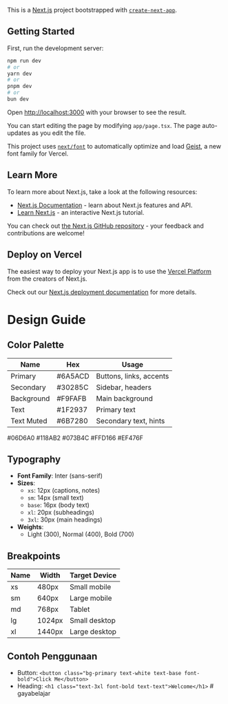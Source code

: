 This is a [Next.js](https://nextjs.org) project bootstrapped with [`create-next-app`](https://nextjs.org/docs/app/api-reference/cli/create-next-app).

## Getting Started

First, run the development server:

```bash
npm run dev
# or
yarn dev
# or
pnpm dev
# or
bun dev
```

Open [http://localhost:3000](http://localhost:3000) with your browser to see the result.

You can start editing the page by modifying `app/page.tsx`. The page auto-updates as you edit the file.

This project uses [`next/font`](https://nextjs.org/docs/app/building-your-application/optimizing/fonts) to automatically optimize and load [Geist](https://vercel.com/font), a new font family for Vercel.

## Learn More

To learn more about Next.js, take a look at the following resources:

-   [Next.js Documentation](https://nextjs.org/docs) - learn about Next.js features and API.
-   [Learn Next.js](https://nextjs.org/learn) - an interactive Next.js tutorial.

You can check out [the Next.js GitHub repository](https://github.com/vercel/next.js) - your feedback and contributions are welcome!

## Deploy on Vercel

The easiest way to deploy your Next.js app is to use the [Vercel Platform](https://vercel.com/new?utm_medium=default-template&filter=next.js&utm_source=create-next-app&utm_campaign=create-next-app-readme) from the creators of Next.js.

Check out our [Next.js deployment documentation](https://nextjs.org/docs/app/building-your-application/deploying) for more details.

# Design Guide

## Color Palette

| Name       | Hex     | Usage                   |
| ---------- | ------- | ----------------------- |
| Primary    | #6A5ACD | Buttons, links, accents |
| Secondary  | #30285C | Sidebar, headers        |
| Background | #F9FAFB | Main background         |
| Text       | #1F2937 | Primary text            |
| Text Muted | #6B7280 | Secondary text, hints   |

#06D6A0
#118AB2
#073B4C
#FFD166
#EF476F

## Typography

-   **Font Family**: Inter (sans-serif)
-   **Sizes**:
    -   `xs`: 12px (captions, notes)
    -   `sm`: 14px (small text)
    -   `base`: 16px (body text)
    -   `xl`: 20px (subheadings)
    -   `3xl`: 30px (main headings)
-   **Weights**:
    -   Light (300), Normal (400), Bold (700)

## Breakpoints

| Name | Width  | Target Device |
| ---- | ------ | ------------- |
| xs   | 480px  | Small mobile  |
| sm   | 640px  | Large mobile  |
| md   | 768px  | Tablet        |
| lg   | 1024px | Small desktop |
| xl   | 1440px | Large desktop |

## Contoh Penggunaan

-   Button: `<button class="bg-primary text-white text-base font-bold">Click Me</button>`
-   Heading: `<h1 class="text-3xl font-bold text-text">Welcome</h1>`
#   g a y a b e l a j a r  
 